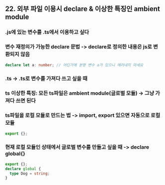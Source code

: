 ## 22. 외부 파일 이용시 declare & 이상한 특징인 ambient module

### .js에 있는 변수를 .ts에서 이용하고 싶다

### 변수 재정의가 가능한 declare 문법 -> declare로 정의한 내용은 js로 변환되지 않음

```ts
declare let a: number; // 어딘가에 분명 변수 a가 있으니 에러내지 마세요
```

### .ts -> .ts로 변수를 가져다 쓰고 싶을 때

### ts 이상한 특징: 모든 ts파일은 ambient module(글로벌 모듈) -> 그냥 가져다 쓰면 된다

### ts파일을 로컬 모듈로 만드는 법 -> import, export 있으면 자동으로 로컬 모듈

```ts
export {};
```

### 현재 로컬 모듈인 상태에서 글로벌 변수를 만들고 싶을 때 -> declare global{}

```ts
export {};
declare global {
  type Dog = string;
}
```
